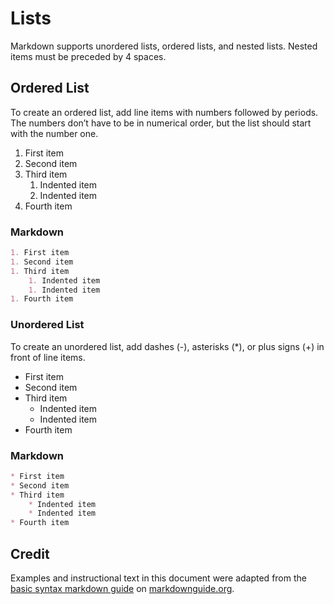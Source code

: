 # Lists 

Markdown supports unordered lists, ordered lists, and nested lists.  Nested items must be preceded by 4 spaces.

## Ordered List
To create an ordered list, add line items with numbers followed by periods. The numbers don’t have to be in numerical order, but the list should start with the number one.  

1. First item
1. Second item
1. Third item
    1. Indented item
    1. Indented item
1. Fourth item 

### Markdown
```markdown
1. First item
1. Second item
1. Third item
    1. Indented item
    1. Indented item
1. Fourth item 
```

### Unordered List
To create an unordered list, add dashes (-), asterisks (*), or plus signs (+) in front of line items.

* First item
* Second item
* Third item
    * Indented item
    * Indented item
* Fourth item 

### Markdown
```markdown
* First item
* Second item
* Third item
    * Indented item
    * Indented item
* Fourth item 
```

## Credit
Examples and instructional text in this document were adapted from the [basic syntax markdown guide] on [markdownguide.org].

[basic syntax markdown guide]: https://www.markdownguide.org/basic-syntax/#lists-1
[markdownguide.org]: https://www.markdownguide.org